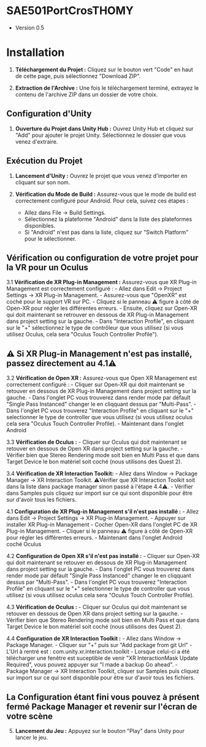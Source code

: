 # SAE501PortCrosTHOMY
- Version 0.5
# Installation

1. **Téléchargement du Projet :** Cliquez sur le bouton vert "Code" en haut de cette page, puis sélectionnez "Download ZIP".

2. **Extraction de l'Archive :** Une fois le téléchargement terminé, extrayez le contenu de l'archive ZIP dans un dossier de votre choix.

## Configuration d'Unity

1. **Ouverture du Projet dans Unity Hub :** Ouvrez Unity Hub et cliquez sur "Add" pour ajouter le projet Unity. Sélectionnez le dossier que vous venez d'extraire.

## Exécution du Projet

1. **Lancement d'Unity :** Ouvrez le projet que vous venez d'importer en cliquant sur son nom.

2. **Vérification du Mode de Build :** Assurez-vous que le mode de build est correctement configuré pour Android. Pour cela, suivez ces étapes :
    - Allez dans File -> Build Settings.
    - Sélectionnez la plateforme "Android" dans la liste des plateformes disponibles.
    - Si "Android" n'est pas dans la liste, cliquez sur "Switch Platform" pour le sélectionner.

## Vérification ou configuration de votre projet pour la VR pour un Oculus ##

3.1 **Vérification de XR Plug-in Management :** Assurez-vous que XR Plug-in Management est correctement configuré :
    - Allez dans Edit -> Project Settings -> XR Plug-in Management.
    - Assurez-vous que "OpenXR" est coché pour le support VR sur PC.
    - Cliquez si le panneau ⚠️ figure à côté de Open-XR pour régler les différentes erreurs.
    - Ensuite, cliquez sur Open-XR qui doit maintenant se retrouver en dessous de XR Plug-in Management dans project setting sur la gauche.
    - Dans "Interaction Profile", en cliquant sur le "+" sélectionnez le type de contrôleur que vous utilisez (si vous utilisez Oculus, cela sera "Oculus Touch Controller Profile").

## ⚠️ Si XR Plug-in Management n'est pas installé, passez directement au 4.1⚠️

3.2 **Vérification de Open XR :** Assurez-vous que Open XR Management est correctement configuré :
    - Cliquer sur Open-XR qui doit maintenant se retouver en dessous de XR Plug-in Management dans project setting sur la gauche.
    - Dans l'onglet PC vous trouverez dans render mode par défault "Single Pass Instanced" changer le en cliqquant dessus par "Multi-Pass".
    - Dans l'onglet PC vous trouverez "Interaction Profile" en cliquant sur le "+" selectionner le type de controller que vous utilisez (si vous utilisez oculus cela sera "Oculus Touch Controller Profile).
    - Maintenant dans l'onglet Android 

    
3.3 **Vérification de Oculus :**
    - Cliquer sur Oculus qui doit maintenant se retouver en dessous de Open XR dans project setting sur la gauche.
    - Vérifier bien que Stereo Rendering mode soit bien en Multi Pass et que dans Target Device le bon matériel soit coché (nous utilisons des Quest 2).

3.4 **Vérification de XR Interaction Toolkit:**
    - Allez dans Window -> Package Manager -> XR Interaction Toolkit. ⚠️Vérifier que XR Interaction Toolkit soit dans la liste dans package manager sinon passé à l'étape 4.4⚠️.
    - Vérifier dans Samples puis cliquez sur import sur ce qui sont disponible pour être sur d'avoir tous les fichiers.


4.1 **Configuration de XR Plug-in Management s'il n'est pas installé :**
    - Allez dans Edit -> Project Settings -> XR Plug-in Management.
    - Appuyer sur installer XR Plug-in Management
    - Cocher Open-XR dans l'onglet PC de XR Plug-in Management.
    - Cliquer si le panneau ⚠️ figure à côté de Open-XR pour régler les différentes erreurs.
    - Maintenant dans l'onglet Android coché Oculus


4.2 **Configuration de Open XR s'il n'est pas installé :**
    - Cliquer sur Open-XR qui doit maintenant se retouver en dessous de XR Plug-in Management dans project setting sur la gauche.
    - Dans l'onglet PC vous trouverez dans render mode par défault "Single Pass Instanced" changer le en cliqquant dessus par "Multi-Pass".
    - Dans l'onglet PC vous trouverez "Interaction Profile" en cliquant sur le "+" selectionner le type de controller que vous utilisez (si vous utilisez oculus cela sera "Oculus Touch Controller Profile).

4.3 **Vérification de Oculus :**
    - Cliquer sur Oculus qui doit maintenant se retouver en dessous de Open XR dans project setting sur la gauche.
    - Vérifier bien que Stereo Rendering mode soit bien en Multi Pass et que dans Target Device le bon matériel soit coché (nous utilisons des Quest 2).

4.4 **Configuration de XR Interaction Toolkit :**
    - Allez dans Window -> Package Manager.
    - Cliquer sur "+" puis sur "Add package from git Url"
    - L'Url à rentré est : com.unity.xr.interaction.toolkit
    - Lorsque celui-ci a été télécharger une fenêtre est suceptible de venir "XR InteractionMask Update Required", vous pouvez appuyer sur "I made a backup Go ahead".
    - Package Manager -> XR Interaction Toolkit, cliquer sur Samples puis cliquez sur import sur ce qui sont disponible pour être sur d'avoir tous les fichiers.
    
## La Configuration étant fini vous pouvez à présent fermé Package Manager et revenir sur l'écran de votre scène ##

5. **Lancement du Jeu :** Appuyez sur le bouton "Play" dans Unity pour lancer le jeu.
